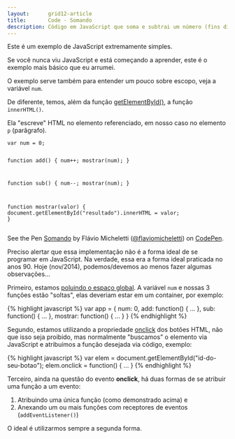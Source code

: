 ```yaml
---
layout:      grid12-article
title:       Code - Somando
description: Código em JavaScript que soma e subtrai um número (fins didâtico).
---
```


Este é um exemplo de JavaScript extremamente simples.

Se você nunca viu JavaScript e está começando a aprender, este é o exemplo mais básico que eu arrumei.

O exemplo serve também para entender um pouco sobre escopo, veja a variável `num`.

De diferente, temos, além da função [getElementById()](/javascript/refs/getelementbyid/), a função `innerHTML()`.

Ela "escreve" HTML no elemento referenciado, em nosso caso no elemento `p` (parâgrafo).


<div data-height="372" data-theme-id="2897" data-slug-hash="mJhKg" data-default-tab="js" data-user="flaviomicheletti" class='codepen'><pre><code>var num = 0;

function add() {
    num++;
    mostrar(num);
}

function sub() {
    num--;
    mostrar(num);
}

function mostrar(valor) {
    document.getElementById(&quot;resultado&quot;).innerHTML = valor;
}</code></pre>
<p>See the Pen <a href='http://codepen.io/flaviomicheletti/pen/mJhKg/'>Somando</a> by Flávio Micheletti (<a href='http://codepen.io/flaviomicheletti'>@flaviomicheletti</a>) on <a href='http://codepen.io'>CodePen</a>.</p>
</div><script async src="//assets.codepen.io/assets/embed/ei.js"></script>


Preciso alertar que essa implementação não é a forma ideal de se programar em JavaScript. Na verdade, essa era a forma
ideal praticada no anos 90. Hoje (nov/2014), podemos/devemos ao menos fazer algumas observações...

Primeiro, estamos [poluindo o espaço global](/javascript/refs/objeto-global/). A variável `num` e nossas 3 funções estão
"soltas", elas deveriam estar em um container, por exemplo:

{% highlight javascript %}
var app = {
    num: 0,
    add: function() {
        ...
    },
    sub: function() {
        ...
    },
    mostrar: function() {
        ...
    }
}
{% endhighlight %}

Segundo, estamos utilizando a propriedade [onclick](https://developer.mozilla.org/en-US/docs/Web/API/GlobalEventHandlers.onclick "link-externo")
dos botões HTML, não que isso seja proibido, mas normalmente "buscamos" o elemento via JavaScript e atribuímos a função desejada via código, exemplo:

{% highlight javascript %}
var elem = document.getElementById("id-do-seu-botao");
elem.onclick = function() {
    ...
}
{% endhighlight %}

Terceiro, ainda na questão do evento __onclick__, há duas formas de se atribuir uma função a um evento:

1. Atribuindo uma única função (como demonstrado acima) e
2. Anexando um ou mais funções com receptores de eventos (`addEventListener()`)

O ideal é utilizarmos sempre a segunda forma.


